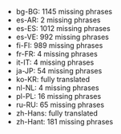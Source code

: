 - bg-BG: 1145 missing phrases
- es-AR: 2 missing phrases
- es-ES: 1012 missing phrases
- es-VE: 992 missing phrases
- fi-FI: 989 missing phrases
- fr-FR: 4 missing phrases
- it-IT: 4 missing phrases
- ja-JP: 54 missing phrases
- ko-KR: fully translated
- nl-NL: 4 missing phrases
- pl-PL: 16 missing phrases
- ru-RU: 65 missing phrases
- zh-Hans: fully translated
- zh-Hant: 181 missing phrases
